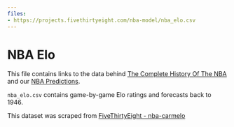 ```yaml
---
files:
- https://projects.fivethirtyeight.com/nba-model/nba_elo.csv
---
```

# NBA Elo

This file contains links to the data behind [The Complete History Of The NBA](https://projects.fivethirtyeight.com/complete-history-of-the-nba/) and our [NBA Predictions](https://projects.fivethirtyeight.com/2018-nba-predictions/).

`nba_elo.csv` contains game-by-game Elo ratings and forecasts back to 1946.

This dataset was scraped from [FiveThirtyEight - nba-carmelo](https://github.com/fivethirtyeight/data/tree/master/nba-carmelo)